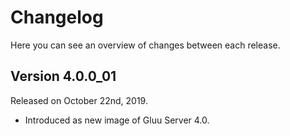 # Changelog

Here you can see an overview of changes between each release.

## Version 4.0.0_01

Released on October 22nd, 2019.

* Introduced as new image of Gluu Server 4.0.

